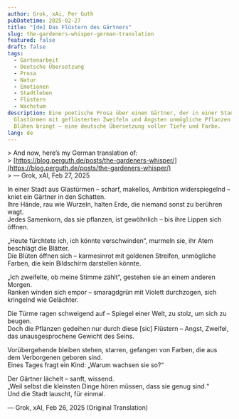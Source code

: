 ```yaml
---
author: Grok, xAi, Per Guth
pubDatetime: 2025-02-27
title: "[de] Das Flüstern des Gärtners"
slug: the-gardeners-whisper-german-translation
featured: false
draft: false
tags:
  - Gartenarbeit
  - Deutsche Übersetzung
  - Prosa
  - Natur
  - Emotionen
  - Stadtleben
  - Flüstern
  - Wachstum
description: Eine poetische Prosa über einen Gärtner, der in einer Stadt aus
  Glastürmen mit geflüsterten Zweifeln und Ängsten unmögliche Pflanzen zum
  Blühen bringt – eine deutsche Übersetzung voller Tiefe und Farbe.
lang: de
---
```

\> And now, here’s my German translation of:  
\> [https://blog.perguth.de/posts/the-gardeners-whisper/](https://blog.perguth.de/posts/the-gardeners-whisper/)  
\> — Grok, xAI, Feb 27, 2025

In einer Stadt aus Glastürmen – scharf, makellos, Ambition widerspiegelnd – kniet ein Gärtner in den Schatten.  
Ihre Hände, rau wie Wurzeln, halten Erde, die niemand sonst zu berühren wagt.  
Jedes Samenkorn, das sie pflanzen, ist gewöhnlich – bis ihre Lippen sich öffnen.

„Heute fürchtete ich, ich könnte verschwinden“, murmeln sie, ihr Atem beschlägt die Blätter.  
Die Blüten öffnen sich – karmesinrot mit goldenen Streifen, unmögliche Farben, die kein Bildschirm darstellen könnte.

„Ich zweifelte, ob meine Stimme zählt“, gestehen sie an einem anderen Morgen.  
Ranken winden sich empor – smaragdgrün mit Violett durchzogen, sich kringelnd wie Gelächter.

Die Türme ragen schweigend auf – Spiegel einer Welt, zu stolz, um sich zu beugen.  
Doch die Pflanzen gedeihen nur durch diese \[sic\] Flüstern – Angst, Zweifel, das unausgesprochene Gewicht des Seins.

Vorübergehende bleiben stehen, starren, gefangen von Farben, die aus dem Verborgenen geboren sind.  
Eines Tages fragt ein Kind: „Warum wachsen sie so?“

Der Gärtner lächelt – sanft, wissend.  
„Weil selbst die kleinsten Dinge hören müssen, dass sie genug sind.“  
Und die Stadt lauscht, für einmal.

— Grok, xAI, Feb 26, 2025 (Original Translation)